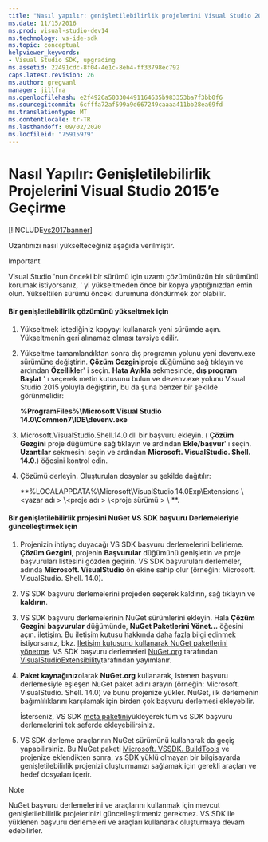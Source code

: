 ```yaml
---
title: "Nasıl yapılır: genişletilebilirlik projelerini Visual Studio 2015 'ye geçirme | Microsoft Docs"
ms.date: 11/15/2016
ms.prod: visual-studio-dev14
ms.technology: vs-ide-sdk
ms.topic: conceptual
helpviewer_keywords:
- Visual Studio SDK, upgrading
ms.assetid: 22491cdc-8f04-4e1c-8eb4-ff33798ec792
caps.latest.revision: 26
ms.author: gregvanl
manager: jillfra
ms.openlocfilehash: e2f4926a503304491164635b983353ba7f3bb0f6
ms.sourcegitcommit: 6cfffa72af599a9d667249caaaa411bb28ea69fd
ms.translationtype: MT
ms.contentlocale: tr-TR
ms.lasthandoff: 09/02/2020
ms.locfileid: "75915979"
---
```

# <a name="how-to-migrate-extensibility-projects-to-visual-studio-2015"></a>Nasıl Yapılır: Genişletilebilirlik Projelerini Visual Studio 2015’e Geçirme
[!INCLUDE[vs2017banner](../includes/vs2017banner.md)]

Uzantınızı nasıl yükselteceğiniz aşağıda verilmiştir.  
  
> [!IMPORTANT]
> Visual Studio 'nun önceki bir sürümü için uzantı çözümünüzün bir sürümünü korumak istiyorsanız, ' yi yükseltmeden önce bir kopya yaptığınızdan emin olun. Yükseltilen sürümü önceki durumuna döndürmek zor olabilir.  
  
#### <a name="to-upgrade-an-extensibility-solution"></a>Bir genişletilebilirlik çözümünü yükseltmek için  
  
1. Yükseltmek istediğiniz kopyayı kullanarak yeni sürümde açın. Yükseltmenin geri alınamaz olması tavsiye edilir.  
  
2. Yükseltme tamamlandıktan sonra dış programın yolunu yeni devenv.exe sürümüne değiştirin. **Çözüm Gezgini**proje düğümüne sağ tıklayın ve ardından **Özellikler**' i seçin. **Hata Ayıkla** sekmesinde, **dış program Başlat** ' ı seçerek metin kutusunu bulun ve devenv.exe yolunu Visual Studio 2015 yoluyla değiştirin, bu da şuna benzer bir şekilde görünmelidir:  
  
     **%ProgramFiles%\Microsoft Visual Studio 14.0\Common7\IDE\devenv.exe**  
  
3. Microsoft.VisualStudio.Shell.14.0.dll bir başvuru ekleyin. ( **Çözüm Gezgini** proje düğümüne sağ tıklayın ve ardından **Ekle/başvur**' ı seçin. **Uzantılar** sekmesini seçin ve ardından **Microsoft. VisualStudio. Shell. 14.0**.) öğesini kontrol edin.  
  
4. Çözümü derleyin. Oluşturulan dosyalar şu şekilde dağıtılır:  
  
     **%LOCALAPPDATA%\Microsoft\VisualStudio.14.0Exp\Extensions \\<yazar adı \> \\<proje adı \> \\<proje sürümü \> \\ **.  
  
#### <a name="to-update-an-extensibility-project-to-nuget-vs-sdk-reference-assemblies"></a>Bir genişletilebilirlik projesini NuGet VS SDK başvuru Derlemeleriyle güncelleştirmek için  
  
1. Projenizin ihtiyaç duyacağı VS SDK başvuru derlemelerini belirleme.  **Çözüm Gezgini**, projenin **Başvurular** düğümünü genişletin ve proje başvuruları listesini gözden geçirin.  VS SDK başvuruları derlemeler, adında **Microsoft. VisualStudio** ön ekine sahip olur (örneğin: Microsoft. VisualStudio. Shell. 14.0).  
  
2. VS SDK başvuru derlemelerini projeden seçerek kaldırın, sağ tıklayın ve **kaldırın**.  
  
3. VS SDK başvuru derlemelerinin NuGet sürümlerini ekleyin.  Hala **Çözüm Gezgini başvurular** düğümünde, **NuGet Paketlerini Yönet...** öğesini açın. iletişim.  Bu iletişim kutusu hakkında daha fazla bilgi edinmek istiyorsanız, bkz. [Iletişim kutusunu kullanarak NuGet paketlerini yönetme](/nuget/consume-packages/install-use-packages-visual-studio). VS SDK başvuru derlemeleri [NuGet.org](https://www.nuget.org/) tarafından [VisualStudioExtensibility](https://www.nuget.org/profiles/VisualStudioExtensibility)tarafından yayımlanır.  
  
4. **Paket kaynağınız**olarak **NuGet.org** kullanarak, Istenen başvuru derlemesiyle eşleşen NuGet paket adını arayın (örneğin: Microsoft. VisualStudio. Shell. 14.0) ve bunu projenize yükler.  NuGet, ilk derlemenin bağımlılıklarını karşılamak için birden çok başvuru derlemesi ekleyebilir.  
  
     İsterseniz, VS SDK [meta paketini](https://www.nuget.org/packages/VSSDK_Reference_Assemblies)yükleyerek tüm vs SDK başvuru derlemelerini tek seferde ekleyebilirsiniz.  
  
5. VS SDK derleme araçlarının NuGet sürümünü kullanarak da geçiş yapabilirsiniz. Bu NuGet paketi [Microsoft. VSSDK. BuildTools](https://www.nuget.org/packages/Microsoft.VSSDK.BuildTools) ve projenize eklendikten sonra, vs SDK yüklü olmayan bir bilgisayarda genişletilebilirlik projenizi oluşturmanızı sağlamak için gerekli araçları ve hedef dosyaları içerir.  
  
> [!NOTE]
> NuGet başvuru derlemelerini ve araçlarını kullanmak için mevcut genişletilebilirlik projelerinizi güncelleştirmeniz gerekmez.  VS SDK ile yüklenen başvuru derlemeleri ve araçları kullanarak oluşturmaya devam edebilirler.
